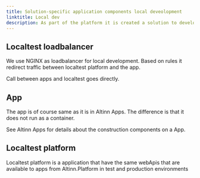 ```yaml
---
title: Solution-specific application components local deveolopment
linktitle: Local dev
description: As part of the platform it is created a solution to develop and test applications.
---
```


## Localtest loadbalancer
We use NGINX as loadbalancer for local development. Based on rules it redirect traffic between localtest platform and the app. 

Call between apps and localtest goes directly.

## App 
The app is of course same as it is in Altinn Apps. The difference is that it does not run as a container. 

See Altinn Apps for details about the construction components on a App. 

## Localtest platform
Localtest platform is a application that have the same webApis that are available to apps from Altinn.Platform in test and production environments

<object data="/technology/architecture/components/application/solution/local-dev/localdev_solution.svg" type="image/svg+xml" style="width: 100%;"></object>
